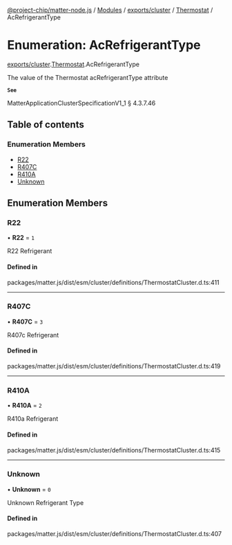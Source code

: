 [@project-chip/matter-node.js](../README.md) / [Modules](../modules.md) / [exports/cluster](../modules/exports_cluster.md) / [Thermostat](../modules/exports_cluster.Thermostat.md) / AcRefrigerantType

# Enumeration: AcRefrigerantType

[exports/cluster](../modules/exports_cluster.md).[Thermostat](../modules/exports_cluster.Thermostat.md).AcRefrigerantType

The value of the Thermostat acRefrigerantType attribute

**`See`**

MatterApplicationClusterSpecificationV1_1 § 4.3.7.46

## Table of contents

### Enumeration Members

- [R22](exports_cluster.Thermostat.AcRefrigerantType.md#r22)
- [R407C](exports_cluster.Thermostat.AcRefrigerantType.md#r407c)
- [R410A](exports_cluster.Thermostat.AcRefrigerantType.md#r410a)
- [Unknown](exports_cluster.Thermostat.AcRefrigerantType.md#unknown)

## Enumeration Members

### R22

• **R22** = ``1``

R22 Refrigerant

#### Defined in

packages/matter.js/dist/esm/cluster/definitions/ThermostatCluster.d.ts:411

___

### R407C

• **R407C** = ``3``

R407c Refrigerant

#### Defined in

packages/matter.js/dist/esm/cluster/definitions/ThermostatCluster.d.ts:419

___

### R410A

• **R410A** = ``2``

R410a Refrigerant

#### Defined in

packages/matter.js/dist/esm/cluster/definitions/ThermostatCluster.d.ts:415

___

### Unknown

• **Unknown** = ``0``

Unknown Refrigerant Type

#### Defined in

packages/matter.js/dist/esm/cluster/definitions/ThermostatCluster.d.ts:407
